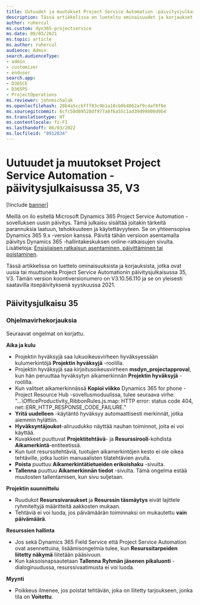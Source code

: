 ```yaml
---
title: Uutuudet ja muutokset Project Service Automation -päivitysjulkaisussa 35, V3
description: Tässä artikkelissa on lueteltu ominaisuudet ja korjaukset, jotka ovat saatavissa Microsoft Dynamics 365 Project Service Automation -päivitysjulkaisussa 35, V3.
author: ruhercul
ms.custom: dyn365-projectservice
ms.date: 09/03/2021
ms.topic: article
ms.author: ruhercul
audience: Admin
search.audienceType:
- admin
- customizer
- enduser
search.app:
- D365CE
- D365PS
- ProjectOperations
ms.reviewer: johnmichalak
ms.openlocfilehash: 28b4a5ccbfff83c9b1a18cb0b4062af9cdaf8f6e
ms.sourcegitcommit: 6cfc50d89528df977a8f6a55c1ad39d99800d9b4
ms.translationtype: HT
ms.contentlocale: fi-FI
ms.lasthandoff: 06/03/2022
ms.locfileid: "8912834"
---
```

# <a name="whats-new-or-changed-in-project-service-automation-update-release-35-v3"></a>Uutuudet ja muutokset Project Service Automation -päivitysjulkaisussa 35, V3

[!include [banner](../includes/psa-now-project-operations.md)]

Meillä on ilo esitellä Microsoft Dynamics 365 Project Service Automation -sovelluksen uusin päivitys. Tämä julkaisu sisältää joitakin tärkeitä parannuksia laatuun, tehokkuuteen ja käytettävyyteen. Se on yhteensopiva Dynamics 365 9.x -version kanssa. Päivitä tähän versioon asentamalla päivitys Dynamics 365 -hallintakeskuksen online-ratkaisujen sivulta. Lisätietoja: [Ensisijaisen ratkaisun asentaminen, päivittäminen tai poistaminen](/power-platform/admin/install-remove-preferred-solution).

Tässä artikkelissa on luettelo ominaisuuksista ja korjauksista, jotka ovat uusia tai muuttuneita Project Service Automationin päivitysjulkaisussa 35, V3. Tämän version koontiversionumero on V3.10.56.110 ja se on yleisesti saatavilla itsepäivityksenä syyskuussa 2021.

## <a name="update-release-35"></a>Päivitysjulkaisu 35

### <a name="bug-fixes"></a>Ohjelmavirhekorjauksia

Seuraavat ongelmat on korjattu.

**Aika ja kulu**

- Projektin hyväksyjä saa lukuoikeusvirheen hyväksyessään kulumerkintöjä **Projektin hyväksyjä** -roolilla.
- Projektin hyväksyjä saa kirjoitusoikeusvirheen **msdyn_projectapproval**, kun hän peruuttaa hyväksytyn aikamerkinnän **Projektin hyväksyjä** -roolilla.
- Kun valitset aikamerkinnässä **Kopioi viikko** Dynamics 365 for phone - Project Resource Hub -sovellusmoduulissa, tulee seuraava virhe: "...\OfficeProductivity_RibbonRules.js.map: HTTP error: status code 404, net::ERR_HTTP_RESPONSE_CODE_FAILURE."
- **Yritä uudelleen** -käytäntö hyväksyy automaattisesti merkinnät, jotka aiemmin hylättiin.
- **Hyväksyntäjoukot**-aliruudukko näyttää nauhan toiminnot, joita ei voi käyttää.
- Kuvakkeet puuttuvat **Projektitehtävä**- ja **Resurssirooli**-kohdista **Aikamerkintä**-entiteetissä.
- Kun tuot resurssitehtäviä, tuotujen aikamerkintöjen kesto ei ole oikea tehtäville, jotka luotiin manuaalisten tilatehtävien avulla.
- **Poista** puuttuu **Aikamerkintätietueiden erikoishaku** -sivulta.
- **Tallenna** puuttuu **Aikamerkinnän tiedot** -sivulta. Tämä ongelma estää muutosten tallentamisen, kun sivu suljetaan.

**Projektin suunnittelu**

- Ruudukot **Resurssivaraukset** ja **Resurssin täsmäytys** eivät lajittele ryhmiteltyjä määritteitä aakkosten mukaan.
- Tehtäviä ei voi luoda, jos päivämäärän toiminnaksi on mukautettu **vain päivämäärä**.

**Resurssien hallinta**

- Jos sekä Dynamics 365 Field Service että Project Service Automation ovat asennettuina, lisäämisongelmia tulee, kun **Resurssitarpeiden liitetty näkymä** liitetään pääsivuun.
- Kun kaksoisnapsautetaan **Tallenna** **Ryhmän jäsenen pikaluonti** -dialogiruudussa, resurssivaatimusta ei voi luoda.

**Myynti**

- Poikkeus ilmenee, jos poistat tehtävän, joka on liitetty tarjoukseen, jonka tila on **Voitettu**.
